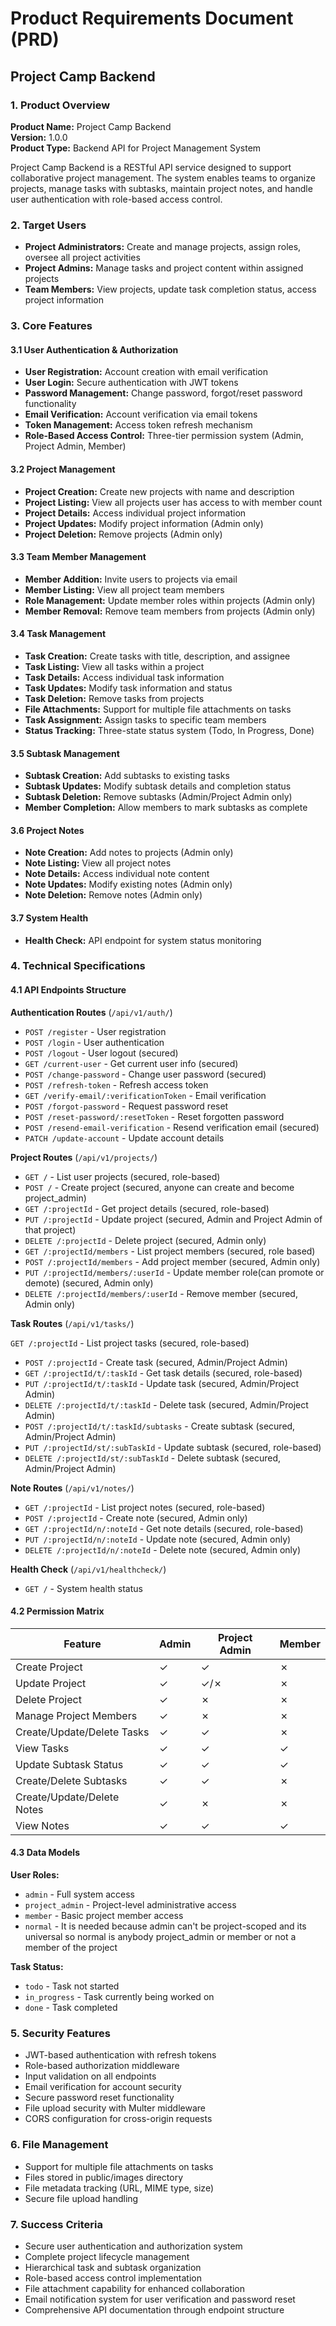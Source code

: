 # Product Requirements Document (PRD)

## Project Camp Backend

### 1. Product Overview

**Product Name:** Project Camp Backend  
**Version:** 1.0.0  
**Product Type:** Backend API for Project Management System

Project Camp Backend is a RESTful API service designed to support collaborative project management. The system enables teams to organize projects, manage tasks with subtasks, maintain project notes, and handle user authentication with role-based access control.

### 2. Target Users

- **Project Administrators:** Create and manage projects, assign roles, oversee all project activities
- **Project Admins:** Manage tasks and project content within assigned projects
- **Team Members:** View projects, update task completion status, access project information

### 3. Core Features

#### 3.1 User Authentication & Authorization

- **User Registration:** Account creation with email verification
- **User Login:** Secure authentication with JWT tokens
- **Password Management:** Change password, forgot/reset password functionality
- **Email Verification:** Account verification via email tokens
- **Token Management:** Access token refresh mechanism
- **Role-Based Access Control:** Three-tier permission system (Admin, Project Admin, Member)

#### 3.2 Project Management

- **Project Creation:** Create new projects with name and description
- **Project Listing:** View all projects user has access to with member count
- **Project Details:** Access individual project information
- **Project Updates:** Modify project information (Admin only)
- **Project Deletion:** Remove projects (Admin only)

#### 3.3 Team Member Management

- **Member Addition:** Invite users to projects via email
- **Member Listing:** View all project team members
- **Role Management:** Update member roles within projects (Admin only)
- **Member Removal:** Remove team members from projects (Admin only)

#### 3.4 Task Management

- **Task Creation:** Create tasks with title, description, and assignee
- **Task Listing:** View all tasks within a project
- **Task Details:** Access individual task information
- **Task Updates:** Modify task information and status
- **Task Deletion:** Remove tasks from projects
- **File Attachments:** Support for multiple file attachments on tasks
- **Task Assignment:** Assign tasks to specific team members
- **Status Tracking:** Three-state status system (Todo, In Progress, Done)

#### 3.5 Subtask Management

- **Subtask Creation:** Add subtasks to existing tasks
- **Subtask Updates:** Modify subtask details and completion status
- **Subtask Deletion:** Remove subtasks (Admin/Project Admin only)
- **Member Completion:** Allow members to mark subtasks as complete

#### 3.6 Project Notes

- **Note Creation:** Add notes to projects (Admin only)
- **Note Listing:** View all project notes
- **Note Details:** Access individual note content
- **Note Updates:** Modify existing notes (Admin only)
- **Note Deletion:** Remove notes (Admin only)

#### 3.7 System Health

- **Health Check:** API endpoint for system status monitoring

### 4. Technical Specifications

#### 4.1 API Endpoints Structure

**Authentication Routes** (`/api/v1/auth/`)

- `POST /register` - User registration
- `POST /login` - User authentication
- `POST /logout` - User logout (secured)
- `GET /current-user` - Get current user info (secured)
- `POST /change-password` - Change user password (secured)
- `POST /refresh-token` - Refresh access token
- `GET /verify-email/:verificationToken` - Email verification
- `POST /forgot-password` - Request password reset
- `POST /reset-password/:resetToken` - Reset forgotten password
- `POST /resend-email-verification` - Resend verification email (secured)
- `PATCH /update-account` - Update account details

**Project Routes** (`/api/v1/projects/`)

- `GET /` - List user projects (secured, role-based)
- `POST /` - Create project (secured, anyone can create and become project_admin)
- `GET /:projectId` - Get project details (secured, role-based) 
- `PUT /:projectId` - Update project (secured, Admin and Project Admin of that project)
- `DELETE /:projectId` - Delete project (secured, Admin only)
- `GET /:projectId/members` - List project members (secured, role based)
- `POST /:projectId/members` - Add project member (secured, Admin only)
- `PUT /:projectId/members/:userId` - Update member role(can promote or demote) (secured, Admin only)
- `DELETE /:projectId/members/:userId` - Remove member (secured, Admin only)

**Task Routes** (`/api/v1/tasks/`)

 `GET /:projectId` - List project tasks (secured, role-based)
- `POST /:projectId` - Create task (secured, Admin/Project Admin)
- `GET /:projectId/t/:taskId` - Get task details (secured, role-based)
- `PUT /:projectId/t/:taskId` - Update task (secured, Admin/Project Admin)
- `DELETE /:projectId/t/:taskId` - Delete task (secured, Admin/Project Admin)
- `POST /:projectId/t/:taskId/subtasks` - Create subtask (secured, Admin/Project Admin)
- `PUT /:projectId/st/:subTaskId` - Update subtask (secured, role-based)
- `DELETE /:projectId/st/:subTaskId` - Delete subtask (secured, Admin/Project Admin)

**Note Routes** (`/api/v1/notes/`)

- `GET /:projectId` - List project notes (secured, role-based)
- `POST /:projectId` - Create note (secured, Admin only)
- `GET /:projectId/n/:noteId` - Get note details (secured, role-based)
- `PUT /:projectId/n/:noteId` - Update note (secured, Admin only)
- `DELETE /:projectId/n/:noteId` - Delete note (secured, Admin only)

**Health Check** (`/api/v1/healthcheck/`)

- `GET /` - System health status

#### 4.2 Permission Matrix

| Feature                    | Admin | Project Admin | Member |
| -------------------------- | ----- | ------------- | ------ |
| Create Project             | ✓     | ✓             | ✗      |
| Update Project             | ✓     | ✓/✗           | ✗      |
| Delete Project             | ✓     | ✗             | ✗      |
| Manage Project Members     | ✓     | ✗             | ✗      |
| Create/Update/Delete Tasks | ✓     | ✓             | ✗      |
| View Tasks                 | ✓     | ✓             | ✓      |
| Update Subtask Status      | ✓     | ✓             | ✓      |
| Create/Delete Subtasks     | ✓     | ✓             | ✗      |
| Create/Update/Delete Notes | ✓     | ✗             | ✗      |
| View Notes                 | ✓     | ✓             | ✓      |

#### 4.3 Data Models

**User Roles:**

- `admin` - Full system access
- `project_admin` - Project-level administrative access
- `member` - Basic project member access
- `normal` - It is needed because admin can't be project-scoped and its universal so normal is anybody project_admin or member or not a member of the project

**Task Status:**

- `todo` - Task not started
- `in_progress` - Task currently being worked on
- `done` - Task completed

### 5. Security Features

- JWT-based authentication with refresh tokens
- Role-based authorization middleware
- Input validation on all endpoints
- Email verification for account security
- Secure password reset functionality
- File upload security with Multer middleware
- CORS configuration for cross-origin requests

### 6. File Management

- Support for multiple file attachments on tasks
- Files stored in public/images directory
- File metadata tracking (URL, MIME type, size)
- Secure file upload handling

### 7. Success Criteria

- Secure user authentication and authorization system
- Complete project lifecycle management
- Hierarchical task and subtask organization
- Role-based access control implementation
- File attachment capability for enhanced collaboration
- Email notification system for user verification and password reset
- Comprehensive API documentation through endpoint structure


